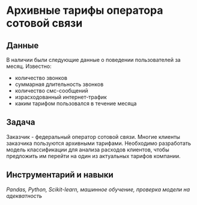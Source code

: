 # Архивные тарифы оператора сотовой связи

## Данные

В наличии были следующие данные о поведении пользователей за месяц. Известно:
- количество звонков
- суммарная длительность звонков
- количество смс-сообщений
- израсходованный интернет-трафик
- каким тарифом пользовался в течение месяца

## Задача

Заказчик - федеральный оператор сотовой связи. Многие клиенты заказчика пользуются архивными тарифами. Необходимо разработать модель классификации для анализа расходов клиентов, чтобы предложить им перейти на один из актуальных тарифов компании.

## Инструментарий и навыки

*Pandas, Python, Scikit-learn, машинное обучение, проверка модели на адекватность*

